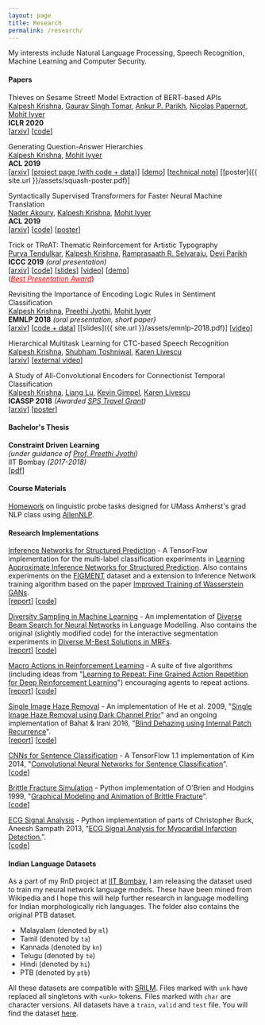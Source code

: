```yaml
---
layout: page
title: Research
permalink: /research/
---
```

My interests include Natural Language Processing, Speech Recognition, Machine Learning and Computer Security.

#### **Papers**

Thieves on Sesame Street! Model Extraction of BERT-based APIs  
[Kalpesh Krishna](http://martiansideofthemoon.github.io/), [Gaurav Singh Tomar](https://scholar.google.com/citations?user=p1SDN0oAAAAJ&hl=en), [Ankur P. Parikh](https://www.cs.cmu.edu/~apparikh/publications.html), [Nicolas Papernot](https://www.papernot.fr/), [Mohit Iyyer](https://people.cs.umass.edu/~miyyer/)  
**ICLR 2020**  
\[[arxiv](https://arxiv.org/abs/1910.12366)\] \[[code](https://github.com/google-research/language/tree/master/language/bert_extraction)\]

Generating Question-Answer Hierarchies  
[Kalpesh Krishna](http://martiansideofthemoon.github.io/), [Mohit Iyyer](https://people.cs.umass.edu/~miyyer/)  
**ACL 2019**  
\[[arxiv](https://arxiv.org/abs/1906.02622)\] \[[project page (with code + data)](http://squash.cs.umass.edu/)\] \[[demo](http://squash.cs.umass.edu:3000/?id=04bf8a42f934944809e76ec1)\] \[[technical note](https://arxiv.org/pdf/1906.02622.pdf#page=15)\] \[[poster]({{ site.url }}/assets/squash-poster.pdf)\]

Syntactically Supervised Transformers for Faster Neural Machine Translation  
[Nader Akoury](https://people.cs.umass.edu/~nsa/), [Kalpesh Krishna](http://martiansideofthemoon.github.io/), [Mohit Iyyer](https://people.cs.umass.edu/~miyyer/)  
**ACL 2019**  
\[[arxiv](https://arxiv.org/abs/1906.02780)\] \[[code](https://github.com/dojoteef/synst)\] \[[poster](https://people.cs.umass.edu/~nsa/posters/synst-acl2019.pdf)\]

Trick or TReAT: Thematic Reinforcement for Artistic Typography  
[Purva Tendulkar](http://purvaten.github.io/), [Kalpesh Krishna](http://martiansideofthemoon.github.io/), [Ramprasaath R. Selvaraju](https://ramprs.github.io/), [Devi Parikh](https://www.cc.gatech.edu/~parikh/)  
**ICCC 2019** *(oral presentation)*  
\[[arxiv](https://arxiv.org/abs/1903.07820)\] \[[code](https://github.com/purvaten/treat)\] \[[slides](https://purvaten.github.io/data/TReAT-talk.pdf)\] \[[video](https://photos.google.com/share/AF1QipNFg9TYf2Wk6z6zKg3I3rT7jiWoH97cRVIQ-_JrZwIUUMqkyWHomVc1Lv1UGduraA/photo/AF1QipOm-e6jFA3Im9eiHt79R-A0j36CSVCoqSeU_VZG?key=dDFhdGlYUV9yVkUzOW5YaFlaeXdhMGQ1UHZ0QnZ3)\] \[[demo](http://doodle.cloudcv.org/)\]  
(<a style="color:red" href="https://twitter.com/jmacunha/status/1142184529026662400"><i>Best Presentation Award</i></a>)

Revisiting the Importance of Encoding Logic Rules in Sentiment Classification  
[Kalpesh Krishna](http://martiansideofthemoon.github.io/), [Preethi Jyothi](https://www.cse.iitb.ac.in/~pjyothi/), [Mohit Iyyer](https://people.cs.umass.edu/~miyyer/)  
**EMNLP 2018** *(oral presentation, short paper)*  
\[[arxiv](https://arxiv.org/abs/1808.07733)\] \[[code + data](https://github.com/martiansideofthemoon/logic-rules-sentiment/)\] \[[slides]({{ site.url }}/assets/emnlp-2018.pdf)\] \[[video](https://vimeo.com/306136412)\]  

Hierarchical Multitask Learning for CTC-based Speech Recognition  
[Kalpesh Krishna](http://martiansideofthemoon.github.io/), [Shubham Toshniwal](http://ttic.uchicago.edu/~shtoshni/), [Karen Livescu](http://ttic.uchicago.edu/~klivescu/)  
\[[arxiv](https://arxiv.org/abs/1807.06234)\] \[[external video](https://www.youtube.com/watch?v=OSpFS8kyibw)\]  

A Study of All-Convolutional Encoders for Connectionist Temporal Classification  
[Kalpesh Krishna](http://martiansideofthemoon.github.io/), [Liang Lu](http://ttic.uchicago.edu/~llu/), [Kevin Gimpel](http://ttic.uchicago.edu/~kgimpel/), [Karen Livescu](http://ttic.uchicago.edu/~klivescu/)  
**ICASSP 2018** *(Awarded [SPS Travel Grant](https://signalprocessingsociety.org/events/sps-travel-grants))*  
\[[arxiv](https://arxiv.org/abs/1710.10398)\] \[[poster](https://sigport.org/sites/default/files/docs/study-convolutional-encoders.pdf)\]

#### **Bachelor's Thesis**

**Constraint Driven Learning**  
*(under guidance of [Prof. Preethi Jyothi](https://www.cse.iitb.ac.in/~pjyothi/))*  
IIT Bombay *(2017-2018)*  
\[[pdf](https://people.cs.umass.edu/~kalpesh/btp-report.pdf)\]

#### **Course Materials**

[Homework](https://github.com/martiansideofthemoon/allennlp-probe-hw) on linguistic probe tasks designed for UMass Amherst's grad NLP class using [AllenNLP](https://allennlp.org/).

#### **Research Implementations**

[Inference Networks for Structured Prediction](https://github.com/TheShadow29/infnet-spen) - A TensorFlow implementation for the multi-label classification experiments in [Learning Approximate Inference Networks for Structured Prediction](https://arxiv.org/abs/1803.03376). Also contains experiments on the [FIGMENT](http://cistern.cis.lmu.de/figment/) dataset and a extension to Inference Network training algorithm based on the paper [Improved Training of Wasserstein GANs](https://arxiv.org/abs/1704.00028).  
\[[report](https://people.cs.umass.edu/~kalpesh/infnet.pdf)\] \[[code](https://github.com/TheShadow29/infnet-spen)\]

[Diversity Sampling in Machine Learning](http://github.com/martiansideofthemoon/diversity-sampling) - An implementation of [Diverse Beam Search for Neural Networks](https://arxiv.org/abs/1610.02424) in Language Modelling. Also contains the original (slightly modified code) for the interactive segmentation experiments in [Diverse M-Best Solutions in MRFs](http://ttic.uchicago.edu/~gregory/papers/MBestModes.pdf).  
\[[report](https://people.cs.umass.edu/~kalpesh/diversity.pdf)\] \[[code](http://github.com/martiansideofthemoon/diversity-sampling)\]

[Macro Actions in Reinforcement Learning](https://github.com/martiansideofthemoon/macro-action-rl) - A suite of five algorithms (including ideas from "[Learning to Repeat: Fine Grained Action Repetition for Deep Reinforcement Learning](https://arxiv.org/abs/1702.06054)") encouraging agents to repeat actions.  
\[[report](https://people.cs.umass.edu/~kalpesh/macro.pdf)\] \[[code](https://github.com/martiansideofthemoon/macro-action-rl)\]

[Single Image Haze Removal](https://github.com/martiansideofthemoon/blind-dehazing) - An implementation of He et al. 2009, "[Single Image Haze Removal using Dark Channel Prior](https://www.robots.ox.ac.uk/~vgg/rg/papers/hazeremoval.pdf)" and an ongoing implementation of Bahat & Irani 2016, "[Blind Dehazing using Internal Patch Recurrence](http://ieeexplore.ieee.org/document/7492870/)".  
\[[report](https://people.cs.umass.edu/~kalpesh/dehaze.pdf)\] \[[code](https://github.com/martiansideofthemoon/blind-dehazing)\]

[CNNs for Sentence Classification](https://github.com/martiansideofthemoon/tf-sentence-classification) - A TensorFlow 1.1 implementation of Kim 2014, "[Convolutional Neural Networks for Sentence Classification](https://arxiv.org/abs/1408.5882)".  
\[[code](https://github.com/martiansideofthemoon/tf-sentence-classification)\]

[Brittle Fracture Simulation](https://github.com/martiansideofthemoon/brittle-fracture-simulation) - Python implementation of O'Brien and Hodgins 1999, "[Graphical Modeling and Animation of Brittle Fracture](http://graphics.berkeley.edu/papers/Obrien-GMA-1999-08/Obrien-GMA-1999-08.pdf)".  
\[[code](https://github.com/martiansideofthemoon/brittle-fracture-simulation)\]

[ECG Signal Analysis](https://github.com/martiansideofthemoon/ecg-analysis) - Python implementation of parts of Christopher Buck, Aneesh Sampath 2013, “[ECG Signal Analysis for Myocardial Infarction Detection.](https://cnx.org/contents/VZtarYnV@2.1:WO1d4SJW@1/Introduction)”.  
\[[code](https://github.com/martiansideofthemoon/ecg-analysis)\]

#### **Indian Language Datasets**

As a part of my RnD project at [IIT Bombay](http://www.iitb.ac.in/), I am releasing the dataset used to train my neural network language models. These have been mined from Wikipedia and I hope this will help further research in language modelling for Indian morphologically rich languages. The folder also contains the original PTB dataset.

* Malayalam (denoted by `ml`)
* Tamil (denoted by `ta`)
* Kannada (denoted by `kn`)
* Telugu (denoted by `te`)
* Hindi (denoted by `hi`)
* PTB (denoted by `ptb`)

All these datasets are compatible with [SRILM](http://www.speech.sri.com/projects/srilm/). Files marked with `unk` have replaced all singletons with `<unk>` tokens. Files marked with `char` are character versions. All datasets have a `train`, `valid` and `test` file. You will find the dataset [here](https://drive.google.com/file/d/0B5Y_SiDYwIObaE52dmZ0YVFXckU/view?usp=sharing).

